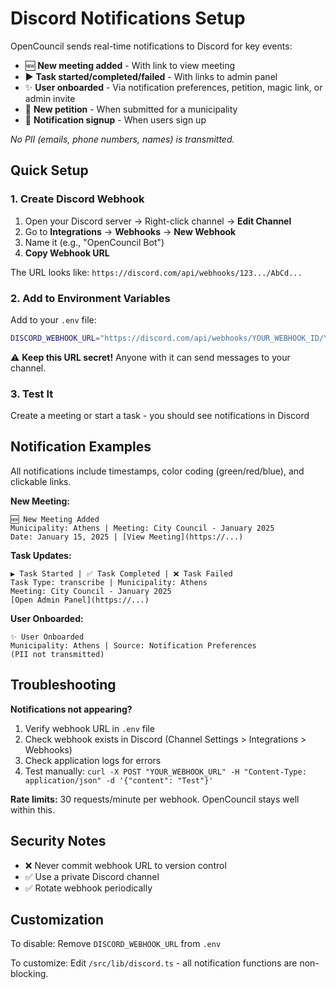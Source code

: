 # Discord Notifications Setup

OpenCouncil sends real-time notifications to Discord for key events:

- 🆕 **New meeting added** - With link to view meeting
- ▶️ **Task started/completed/failed** - With links to admin panel
- ✨ **User onboarded** - Via notification preferences, petition, magic link, or admin invite
- 📝 **New petition** - When submitted for a municipality
- 🔔 **Notification signup** - When users sign up

*No PII (emails, phone numbers, names) is transmitted.*

## Quick Setup

### 1. Create Discord Webhook

1. Open your Discord server → Right-click channel → **Edit Channel**
2. Go to **Integrations** → **Webhooks** → **New Webhook**
3. Name it (e.g., "OpenCouncil Bot")
4. **Copy Webhook URL**

The URL looks like: `https://discord.com/api/webhooks/123.../AbCd...`

### 2. Add to Environment Variables

Add to your `.env` file:

```bash
DISCORD_WEBHOOK_URL="https://discord.com/api/webhooks/YOUR_WEBHOOK_ID/YOUR_WEBHOOK_TOKEN"
```

⚠️ **Keep this URL secret!** Anyone with it can send messages to your channel.

### 3. Test It

Create a meeting or start a task - you should see notifications in Discord

## Notification Examples

All notifications include timestamps, color coding (green/red/blue), and clickable links.

**New Meeting:**
```
🆕 New Meeting Added
Municipality: Athens | Meeting: City Council - January 2025
Date: January 15, 2025 | [View Meeting](https://...)
```

**Task Updates:**
```
▶️ Task Started | ✅ Task Completed | ❌ Task Failed
Task Type: transcribe | Municipality: Athens
Meeting: City Council - January 2025
[Open Admin Panel](https://...)
```

**User Onboarded:**
```
✨ User Onboarded
Municipality: Athens | Source: Notification Preferences
(PII not transmitted)
```

## Troubleshooting

**Notifications not appearing?**
1. Verify webhook URL in `.env` file
2. Check webhook exists in Discord (Channel Settings > Integrations > Webhooks)
3. Check application logs for errors
4. Test manually: `curl -X POST "YOUR_WEBHOOK_URL" -H "Content-Type: application/json" -d '{"content": "Test"}'`

**Rate limits:** 30 requests/minute per webhook. OpenCouncil stays well within this.

## Security Notes

- ❌ Never commit webhook URL to version control
- ✅ Use a private Discord channel
- ✅ Rotate webhook periodically

## Customization

To disable: Remove `DISCORD_WEBHOOK_URL` from `.env`

To customize: Edit `/src/lib/discord.ts` - all notification functions are non-blocking.
